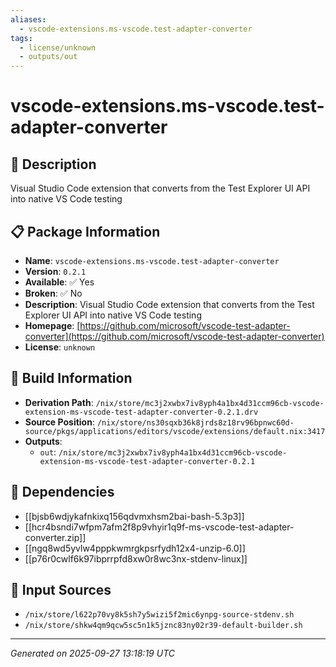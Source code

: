 ```yaml
---
aliases:
  - vscode-extensions.ms-vscode.test-adapter-converter
tags:
  - license/unknown
  - outputs/out
---
```


# vscode-extensions.ms-vscode.test-adapter-converter

## 📝 Description

Visual Studio Code extension that converts from the Test Explorer UI API into native VS Code testing

## 📋 Package Information

- **Name**: `vscode-extensions.ms-vscode.test-adapter-converter`
- **Version**: `0.2.1`
- **Available**: ✅ Yes
- **Broken**: ✅ No
- **Description**: Visual Studio Code extension that converts from the Test Explorer UI API into native VS Code testing
- **Homepage**: [https://github.com/microsoft/vscode-test-adapter-converter](https://github.com/microsoft/vscode-test-adapter-converter)
- **License**: `unknown`

## 🔧 Build Information

- **Derivation Path**: `/nix/store/mc3j2xwbx7iv8yph4a1bx4d31ccm96cb-vscode-extension-ms-vscode-test-adapter-converter-0.2.1.drv`
- **Source Position**: `/nix/store/ns30sqxb36k8jrds8z18rv96bpnwc60d-source/pkgs/applications/editors/vscode/extensions/default.nix:3417`
- **Outputs**:
  - `out`:  `/nix/store/mc3j2xwbx7iv8yph4a1bx4d31ccm96cb-vscode-extension-ms-vscode-test-adapter-converter-0.2.1`

## 🔗 Dependencies

- [[bjsb6wdjykafnkixq156qdvmxhsm2bai-bash-5.3p3]]
- [[hcr4bsndi7wfpm7afm2f8p9vhyir1q9f-ms-vscode-test-adapter-converter.zip]]
- [[ngq8wd5yvlw4pppkwmrgkpsrfydh12x4-unzip-6.0]]
- [[p76r0cwlf6k97ibprrpfd8xw0r8wc3nx-stdenv-linux]]

## 📁 Input Sources

- `/nix/store/l622p70vy8k5sh7y5wizi5f2mic6ynpg-source-stdenv.sh`
- `/nix/store/shkw4qm9qcw5sc5n1k5jznc83ny02r39-default-builder.sh`

---
*Generated on 2025-09-27 13:18:19 UTC*
